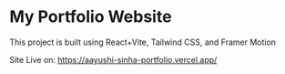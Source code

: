 # My Portfolio Website

This project is built using React+Vite, Tailwind CSS, and Framer Motion

Site Live on: https://aayushi-sinha-portfolio.vercel.app/
